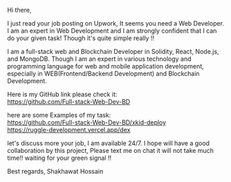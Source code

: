 Hi there,

I just read your job posting on Upwork, It seems you need a Web Developer. I am an expert in Web Development and I am strongly confident that I can do your given task! Though it's quite simple really !!

I am a full-stack web and Blockchain Developer in Solidity, React, Node.js, and MongoDB. Though I am an expert in various technology and programming language for web and mobile application development, especially in WEB(Frontend/Backend Development) and Blockchain Development.


Here is my GitHub link please check it: <br/>
https://github.com/Full-stack-Web-Dev-BD

here are some Examples of my task:<br/>
https://github.com/Full-stack-Web-Dev-BD/xkid-deploy <br/>
https://ruggle-development.vercel.app/dex <br/>


let's discuss more your job, I am available 24/7. I hope will have a good collaboration by this project,
Please text me on chat it will not take much time!!
waiting for your green signal !!


Best regards,
Shakhawat Hossain
